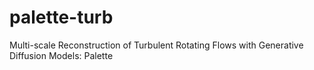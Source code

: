 # palette-turb
Multi-scale Reconstruction of Turbulent Rotating Flows with Generative Diffusion Models: Palette

